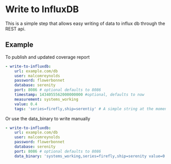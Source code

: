 # Write to InfluxDB

This is a simple step that allows easy writing of data to influx db
through the REST api.

## Example

To publish and updated coverage report

```yml
- write-to-influxdb:
    url: example.com/db
    user: malcomreynolds
    password: flowerbonnet
    database: serenity
    port: 8086 # optional defaults to 8086
    timestamp: 1434055562000000000 #optional, defaults to now
    measurement: systems_working
    value: 0.4
    tags: 'series=firefly,ship=serentiy' # A simple string at the moment
```

Or use the data_binary to write manually

```yml
- write-to-influxdb:
    url: example.com/db
    user: malcomreynolds
    password: flowerbonnet
    database: serenity
    port: 8086 # optional defaults to 8086
    data_binary: 'systems_working,series=firefly,ship=serenity value=0.4 1434055562000000000'
```
